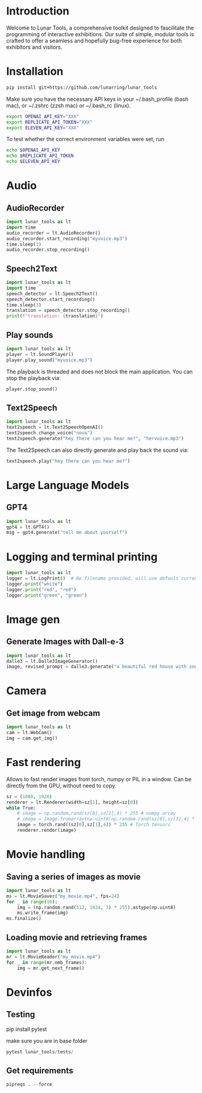 # Introduction
Welcome to Lunar Tools, a comprehensive toolkit designed to fascilitate the programming of interactive exhibitions. Our suite of simple, modular tools is crafted to offer a seamless and hopefully bug-free experience for both exhibitors and visitors.

# Installation
```bash
pip install git+https://github.com/lunarring/lunar_tools
```

Make sure you have the necessary API keys in your ~/.bash_profile (bash mac), or ~/.zshrc (zzsh mac) or ~/.bash_rc (linux).

```bash
export OPENAI_API_KEY="XXX"
export REPLICATE_API_TOKEN="XXX"
export ELEVEN_API_KEY="XXX"
```

To test whether the correct environment variables were set, run

```bash
echo $OPENAI_API_KEY
echo $REPLICATE_API_TOKEN
echo $ELEVEN_API_KEY
```

# Audio
## AudioRecorder
```python
import lunar_tools as lt
import time
audio_recorder = lt.AudioRecorder()
audio_recorder.start_recording("myvoice.mp3")
time.sleep(3)
audio_recorder.stop_recording()    
```

## Speech2Text
```python
import lunar_tools as lt
import time
speech_detector = lt.Speech2Text()
speech_detector.start_recording()
time.sleep(3)
translation = speech_detector.stop_recording()
print(f"translation: {translation}")
```

## Play sounds
```python
import lunar_tools as lt
player = lt.SoundPlayer()
player.play_sound("myvoice.mp3")
```
The playback is threaded and does not block the main application. You can stop the playback via: 
```python
player.stop_sound()
```

## Text2Speech
```python
import lunar_tools as lt
text2speech = lt.Text2SpeechOpenAI()
text2speech.change_voice("nova")
text2speech.generate("hey there can you hear me?", "hervoice.mp3")
```

The Text2Speech can also directly generate and play back the sound via: 
```python
text2speech.play("hey there can you hear me?")
```

# Large Language Models
## GPT4
```python
import lunar_tools as lt
gpt4 = lt.GPT4()
msg = gpt4.generate("tell me about yourself")
```

# Logging and terminal printing
```python
import lunar_tools as lt
logger = lt.LogPrint()  # No filename provided, will use default current_dir/logs/%y%m%d_%H%M
logger.print("white")
logger.print("red", "red")
logger.print("green", "green")
```    

# Image gen
## Generate Images with Dall-e-3
```python
import lunar_tools as lt
dalle3 = lt.Dalle3ImageGenerator()
image, revised_prompt = dalle3.generate("a beautiful red house with snow on the roof, a chimney with smoke")
```

# Camera
## Get image from webcam

```python
import lunar_tools as lt
cam = lt.WebCam()
img = cam.get_img()
```

# Fast rendering
Allows to fast render images from torch, numpy or PIL in a window. Can be directly from the GPU, without need to copy.
```python
sz = (1080, 1920)
renderer = lt.Renderer(width=sz[1], height=sz[0])
while True:
    # image = np.random.rand(sz[0],sz[1],4) * 255 # numpy array
    # image = Image.fromarray(np.uint8(np.random.rand(sz[0],sz[1],4) * 255)) # PIL array
    image = torch.rand((sz[0],sz[1],4)) * 255 # Torch tensors
    renderer.render(image)
```

# Movie handling
## Saving a series of images as movie
```python
import lunar_tools as lt
ms = lt.MovieSaver("my_movie.mp4", fps=24)
for _ in range(10):
    img = (np.random.rand(512, 1024, 3) * 255).astype(np.uint8)
    ms.write_frame(img)
ms.finalize()
```

## Loading movie and retrieving frames
```python
import lunar_tools as lt
mr = lt.MovieReader("my_movie.mp4")
for _ in range(mr.nmb_frames):
    img = mr.get_next_frame()
```



# Devinfos
## Testing
pip install pytest

make sure you are in base folder
```python
pytest lunar_tools/tests/
```

## Get requirements
```python
pipreqs . --force
```



